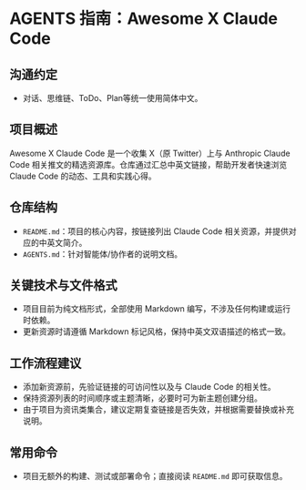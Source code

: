 # AGENTS 指南：Awesome X Claude Code

## 沟通约定

- 对话、思维链、ToDo、Plan等统一使用简体中文。

## 项目概述
Awesome X Claude Code 是一个收集 X（原 Twitter）上与 Anthropic Claude Code 相关推文的精选资源库。仓库通过汇总中英文链接，帮助开发者快速浏览 Claude Code 的动态、工具和实践心得。

## 仓库结构
- `README.md`：项目的核心内容，按链接列出 Claude Code 相关资源，并提供对应的中英文简介。
- `AGENTS.md`：针对智能体/协作者的说明文档。

## 关键技术与文件格式
- 项目目前为纯文档形式，全部使用 Markdown 编写，不涉及任何构建或运行时依赖。
- 更新资源时请遵循 Markdown 标记风格，保持中英文双语描述的格式一致。

## 工作流程建议
- 添加新资源前，先验证链接的可访问性以及与 Claude Code 的相关性。
- 保持资源列表的时间顺序或主题清晰，必要时可为新主题创建分组。
- 由于项目为资讯类集合，建议定期复查链接是否失效，并根据需要替换或补充说明。

## 常用命令
- 项目无额外的构建、测试或部署命令；直接阅读 `README.md` 即可获取信息。
